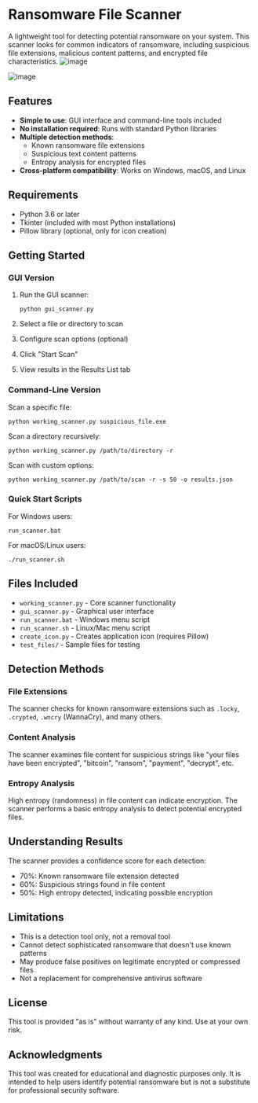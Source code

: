# Ransomware File Scanner

A lightweight tool for detecting potential ransomware on your system. This scanner looks for common indicators of ransomware, including suspicious file extensions, malicious content patterns, and encrypted file characteristics.
![image](https://github.com/user-attachments/assets/f2ee6ebf-6b7b-406a-82c2-618b1a361a02)

![image](https://github.com/user-attachments/assets/6a2b5d29-6565-486f-8163-97b1db76885a)

## Features

- **Simple to use**: GUI interface and command-line tools included
- **No installation required**: Runs with standard Python libraries
- **Multiple detection methods**:
  - Known ransomware file extensions
  - Suspicious text content patterns
  - Entropy analysis for encrypted files
- **Cross-platform compatibility**: Works on Windows, macOS, and Linux

## Requirements

- Python 3.6 or later
- Tkinter (included with most Python installations)
- Pillow library (optional, only for icon creation)

## Getting Started

### GUI Version

1. Run the GUI scanner:
   ```
   python gui_scanner.py
   ```

2. Select a file or directory to scan
3. Configure scan options (optional)
4. Click "Start Scan"
5. View results in the Results List tab

### Command-Line Version

Scan a specific file:
```
python working_scanner.py suspicious_file.exe
```

Scan a directory recursively:
```
python working_scanner.py /path/to/directory -r
```

Scan with custom options:
```
python working_scanner.py /path/to/scan -r -s 50 -o results.json
```

### Quick Start Scripts

For Windows users:
```
run_scanner.bat
```

For macOS/Linux users:
```
./run_scanner.sh
```

## Files Included

- `working_scanner.py` - Core scanner functionality
- `gui_scanner.py` - Graphical user interface
- `run_scanner.bat` - Windows menu script
- `run_scanner.sh` - Linux/Mac menu script
- `create_icon.py` - Creates application icon (requires Pillow)
- `test_files/` - Sample files for testing

## Detection Methods

### File Extensions

The scanner checks for known ransomware extensions such as `.locky`, `.crypted`, `.wncry` (WannaCry), and many others.

### Content Analysis

The scanner examines file content for suspicious strings like "your files have been encrypted", "bitcoin", "ransom", "payment", "decrypt", etc.

### Entropy Analysis

High entropy (randomness) in file content can indicate encryption. The scanner performs a basic entropy analysis to detect potential encrypted files.

## Understanding Results

The scanner provides a confidence score for each detection:
- 70%: Known ransomware file extension detected
- 60%: Suspicious strings found in file content
- 50%: High entropy detected, indicating possible encryption

## Limitations

- This is a detection tool only, not a removal tool
- Cannot detect sophisticated ransomware that doesn't use known patterns
- May produce false positives on legitimate encrypted or compressed files
- Not a replacement for comprehensive antivirus software

## License

This tool is provided "as is" without warranty of any kind. Use at your own risk.

## Acknowledgments

This tool was created for educational and diagnostic purposes only. It is intended to help users identify potential ransomware but is not a substitute for professional security software. 
